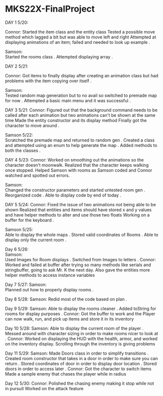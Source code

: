 # MKS22X-FinalProject
DAY 1 5/20:

Connor:
Started the item class and the entity class
Tested a possible move method which lagged a bit but was able to move left and right
Attempted at displaying animations of an item; failed and needed to look up example .

Samson:  
Started the rooms class .
Attempted displaying array .

DAY 2 5/21:

Connor:
Got items to finally display after creating an animation class but had problems with the item copying over itself .

Samson:  
Tested random map generation but to no avail so switched to premade map for now .
Attempted a basic main menu and it was successful .

DAY 3 5/21:
Connor:
Figured out that the background command needs to be called after each animation but two animations can't be shown at the same
time
Made the entity constructor and its display method
Finally got the character to move around .    

Samson 5/22:    
Scratched the premade map and returned to random gen .
Created a class and attempted using an enum to help generate the map .
Added methods to both the classes .

DAY 4 5/23:
Connor:
Worked on smoothing out the animations so the character doesn't moonwalk. Realized that the character keeps walking once
stopped.
Helped Samson with rooms as Samson coded and Connor watched and spotted out errors.

Samson:  
Changed the constructor parameters and started untested room gen .
Reorganized code .
Able to display code by end of today .

DAY 5 5/24:
Connor:
Fixed the issue of two animations not being able to be shown
Realized that entities and items should have stored x and y values and have helper methods to alter and use those two floats
Working on a buffer for the keyboard .

Samson 5/25:  
Able to display the whole maps .
Stored valid coordinates of Rooms .
Able to display only the current room .

Day 6 5/26:  
Samson:  
Used Images for Room displays .
Switched from Images to letters .
Connor:
Worked and failed at buffer after trying so many methods like serials and stringbuffer, going to ask Mr. K the next day.
Also gave the entities more helper methods to access instance variables

Day 7 5/27:
Samson:  
Planned out how to properly display rooms .

Day 8 5/28:
Samson:
Redid most of the code based on plan .

Day 9 5/29:
Samson:
Able to display the rooms cleaner .
Added toString for rooms for display purposes .
Connor:
Got the buffer to work and the Player can now walk, run, and pick up items and store it in its inventory

Day 10 5/28:
Samson:
Able to display the current room of the player .
Messed around with character sizing in order to make rooms nicer to look at .
Connor:
Worked on displaying the HUD with the health, armor, and worked on the inventory display. Scrolling through the inventory is
giving problems

Day 11 5/29:
Samson:
Made Doors class in order to simplify transitions .
Created room constructor that takes in a door in order to make sure you can return .
Stored coordinates of door in order to display door location .
Stored doors in order to access later .
Connor:
Got the character to switch items
Made a sample enemy that chases the player while in radius

Day 12 5/30:
Connor:
Polished the chasing enemy making it stop while not in pursuit
Worked on the attack feature
